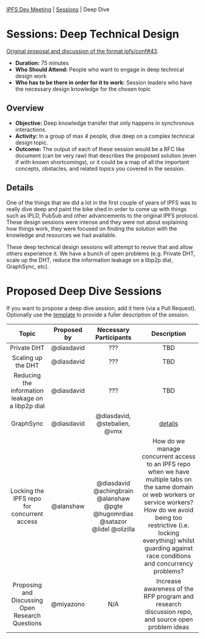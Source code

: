 [IPFS Dev Meeting](../../README.md) | [Sessions](../README.md) | Deep Dive

# Sessions: Deep Technical Design

[Original proposal and discussion of the format ipfs/conf#43](https://github.com/ipfs/conf/issues/43).

- **Duration:** 75 minutes  
- **Who Should Attend:** People who want to engage in deep technical design work  
- **Who has to be there in order for it to work:** Session leaders who have the necessary design knowledge for the chosen topic

## Overview

- **Objective:** Deep knowledge transfer that only happens in synchronous interactions.
- **Activity:** In a group of max 4 people, dive deep on a complex technical design topic.
- **Outcome:** The output of each of these session would be a RFC like document (can be very raw) that describes the proposed solution (even if with known shortcomings), or it could be a map of all the important concepts, obstacles, and related topics you covered in the session.

## Details

One of the things that we did a lot in the first couple of years of IPFS was to really dive deep and paint the bike shed in order to come up with things such as IPLD, PubSub and other advancements to the original IPFS protocol. These design sessions were intense and they were not about explaining how things work, they were focused on finding the solution with the knowledge and resources we had available.

These deep technical design sessions will attempt to revive that and allow others experience it. We have a bunch of open problems (e.g. Private DHT, scale up the DHT, reduce the information leakage on a libp2p dial, GraphSync, etc).

# Proposed Deep Dive Sessions

If you want to propose a deep dive session, add it here (via a Pull Request). Optionally use the [template](../_template.md) to provide a fuller description of the session.

| Topic                    | Proposed by  | Necessary Participants | Description |
|:------------------------:|:------------:|:----------------------:|:-----------:|
| Private DHT | @diasdavid | ???          | TBD | |
| Scaling up the DHT       | @diasdavid   | ??? | TBD |
| Reducing the information leakage on a libp2p dial | @diasdavid | ??? | TBD |
| GraphSync                | @diasdavid   | @diasdavid, @stebalien, @vmx | [details](graphsync.md) |
| Locking the IPFS repo for concurrent access | @alanshaw | @diasdavid @achingbrain @alanshaw @pgte @hugomrdias @satazor @lidel @olizilla | How do we manage concurrent access to an IPFS repo when we have multiple tabs on the same domain or web workers or service workers? How do we avoid being too restrictive (i.e. locking everything) whilst guarding against race conditions and concurrency problems? |
|Proposing and Discussing Open Research Questions | @miyazono| N/A | Increase awareness of the RFP program and research discussion repo, and source open problem ideas |
